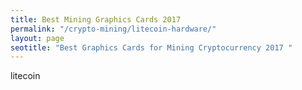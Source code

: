 ```yaml
---
title: Best Mining Graphics Cards 2017   
permalink: "/crypto-mining/litecoin-hardware/"
layout: page
seotitle: "Best Graphics Cards for Mining Cryptocurrency 2017 " 
---
```


litecoin